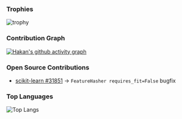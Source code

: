 

###  Trophies
![trophy](https://github-profile-trophy.vercel.app/?username=hqkqn32&theme=onedark)

###  Contribution Graph
[![Hakan's github activity graph](https://github-readme-activity-graph.vercel.app/graph?username=hqkqn32&theme=react-dark)](https://github.com/ashutosh00710/github-readme-activity-graph)

###  Open Source Contributions
- [scikit-learn #31851](https://github.com/scikit-learn/scikit-learn/pull/31851) → `FeatureHasher requires_fit=False` bugfix

###  Top Languages
![Top Langs](https://github-readme-stats.vercel.app/api/top-langs/?username=hqkqn32&layout=compact&theme=radical&cache_seconds=1800)



